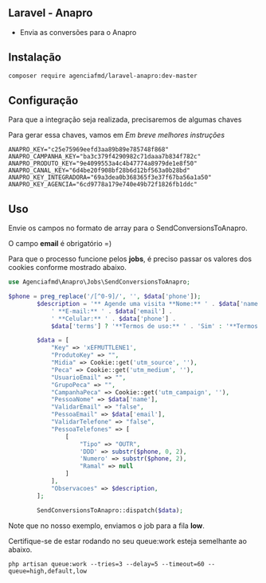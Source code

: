 ## Laravel - Anapro

[comment]: <> ([![Downloads]&#40;https://img.shields.io/packagist/dt/agenciafmd/laravel-rdstation.svg?style=flat-square&#41;]&#40;https://packagist.org/packages/agenciafmd/laravel-rdstation&#41;)

[comment]: <> ([![Licença]&#40;https://img.shields.io/badge/license-MIT-brightgreen.svg?style=flat-square&#41;]&#40;LICENSE.md&#41;)

- Envia as conversões para o Anapro

## Instalação

```bash
composer require agenciafmd/laravel-anapro:dev-master
```

## Configuração

Para que a integração seja realizada, precisaremos de algumas chaves

Para gerar essa chaves, vamos em *Em breve melhores instruções*

```dotenv
ANAPRO_KEY="c25e75969eefd3aa89b89e785748f868"
ANAPRO_CAMPANHA_KEY="ba3c379f4290982c71daaa7b834f782c"
ANAPRO_PRODUTO_KEY="9e4099553a4c4b47774a8979de1e8f50"
ANAPRO_CANAL_KEY="6d4be20f908bf28b6d12bf563a0b28bd"
ANAPRO_KEY_INTEGRADORA="69a3dea0b368365f3e37f67ba56a1a50"
ANAPRO_KEY_AGENCIA="6cd9778a179e740e49b72f1826fb1ddc"
```

## Uso

Envie os campos no formato de array para o SendConversionsToAnapro.

O campo **email** é obrigatório =)

Para que o processo funcione pelos **jobs**, é preciso passar os valores dos cookies conforme mostrado abaixo.

```php
use Agenciafmd\Anapro\Jobs\SendConversionsToAnapro;

$phone = preg_replace('/[^0-9]/', '', $data['phone']);
        $description = '** Agende uma visita **Nome:** ' . $data['name'] .
            ' **E-mail:** ' . $data['email'] .
            ' **Celular:** ' . $data['phone'] .
            $data['terms'] ? '**Termos de uso:** ' . 'Sim' : '**Termos de uso:** ' . 'Não';

        $data = [
            "Key" => 'xEFMUTTLENE1',
            "ProdutoKey" => "",
            "Midia" => Cookie::get('utm_source', ''),
            "Peca" => Cookie::get('utm_medium', ''),
            "UsuarioEmail" => "",
            "GrupoPeca" => "",
            "CampanhaPeca" => Cookie::get('utm_campaign', ''),
            "PessoaNome" => $data['name'],
            "ValidarEmail" => "false",
            "PessoaEmail" => $data['email'],
            "ValidarTelefone" => "false",
            "PessoaTelefones" => [
                [
                    "Tipo" => "OUTR",
                    'DDD' => substr($phone, 0, 2),
                    'Numero' => substr($phone, 2),
                    "Ramal" => null
                ]
            ],
            "Observacoes" => $description,
        ];

        SendConversionsToAnapro::dispatch($data);
```

Note que no nosso exemplo, enviamos o job para a fila **low**.

Certifique-se de estar rodando no seu queue:work esteja semelhante ao abaixo.

```shell
php artisan queue:work --tries=3 --delay=5 --timeout=60 --queue=high,default,low
```